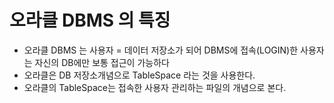 # 오라클 DBMS 의 특징

- 오라클 DBMS 는 사용자 = 데이터 저장소가 되어
 DBMS에 접속(LOGIN)한 사용자는 자신의 DB에만 보통 접근이 가능하다
- 오라클은 DB 저장소개념으로
  TableSpace 라는 것을 사용한다.
- 오라클의 TableSpace는 접속한
  사용자 관리하는 파일의 개념으로 본다.
